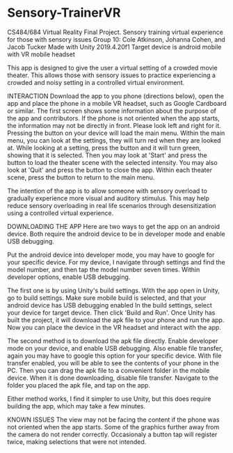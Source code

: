 # Sensory-TrainerVR
CS484/684 Virtual Reality Final Project. Sensory training virtual experience for those with sensory issues
Group 10: Cole Atkinson, Johanna Cohen, and Jacob Tucker
Made with Unity 2019.4.20f1
Target device is android mobile with VR mobile headset

This app is designed to give the user a virtual setting of a crowded movie theater. 
This allows those with sensory issues to practice experiencing a crowded and noisy setting in a controlled virtual environment.

INTERACTION
Download the app to you phone (directions below), open the app and place the phone in a mobile VR headset, such as Google Cardboard or similar.
The first screen shows some information about the purpose of the app and contributors. 
If the phone is not oriented when the app starts, the information may not be directly in front. Please look left and right for it.
Pressing the button on your device will load the main menu.
Within the main menu, you can look at the settings, they will turn red when they are looked at.
While looking at a setting, press the button and it will turn green, showing that it is selected.
Then you may look at 'Start' and press the button to load the theater scene with the selected intensity.
You may also look at 'Quit' and press the button to close the app.
Within each theater scene, press the button to return to the main menu.

The intention of the app is to allow someone with sensory overload to gradually experience more visual and auditory stimulus.
This may help reduce sensory overloading in real life scenarios through desensitization using a controlled virtual experience.

DOWNLOADING THE APP
Here are two ways to get the app on an android device. 
Both require the android device to be in developer mode and enable USB debugging.

Put the android device into developer mode, you may have to google for your specific device.
For my device, I navigate through settings and find the model number, and then tap the model number seven times.
Within developer options, enable USB debugging.

The first one is by using Unity's build settings.
With the app open in Unity, go to build settings.
Make sure mobile build is selected, and that your android device has USB debugging enabled
In the build settings, select your device for target device.
Then click 'Build and Run'. 
Once Unity has built the project, it will download the apk file to your phone and run the app.
Now you can place the device in the VR headset and interact with the app.

The second method is to download the apk file directly.
Enable developer mode on your device, and enable USB debugging. 
Also enable file transfer, again you may have to google this option for your specific device.
With file transfer enabled, you will be able to see the contents of your phone in the PC.
Then you can drag the apk file to a convenient folder in the mobile device.
When it is done downloading, disable file transfer.
Navigate to the folder you placed the apk file, and tap on the app.

Either method works, I find it simpler to use Unity, but this does require building the app, which may take a few minutes.

KNOWN ISSUES
The view may not be facing the content if the phone was not oriented when the app starts.
Some of the graphics further away from the camera do not render correctly.
Occasionaly a button tap will register twice, making selections that were not intended.
